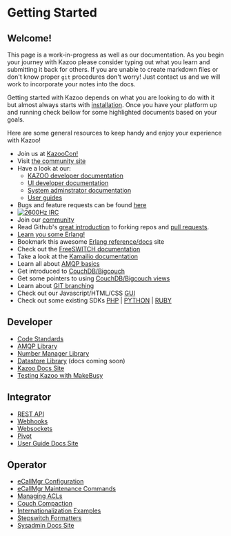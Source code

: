 # Getting Started

## Welcome!

This page is a work-in-progress as well as our documentation.  As you begin your journey with Kazoo please consider typing out what you learn and submitting it back for others.  If you are unable to create markdown files or don't know proper `git` procedures don't worry!  Just contact us and we will work to incorporate your notes into the docs.

Getting started with Kazoo depends on what you are looking to do with it but almost always starts with [installation](installation.md).  Once you have your platform up and running check bellow for some highlighted documents based on your goals.

Here are some general resources to keep handy and enjoy your experience with Kazoo!

* Join us at [KazooCon!](http://kazoocon.com/)
* Visit [the community site](http://2600hz.org)
* Have a look at our:
  * [KAZOO developer documentation](https://docs.2600hz.com/dev/)
  * [UI developer documentation](https://docs.2600hz.com/ui/)
  * [System adminstrator documentation](https://docs.2600hz.com/sysadmin/)
  * [User guides](https://forums.2600hz.com/forums/kazoo-platform-guides/index/)
* Bugs and feature requests can be found [here](http://tickets.2600hz.org)
* [![2600Hz IRC](https://img.shields.io/badge/irc-%232600Hz-orange.svg)](https://webchat.freenode.net/?channels=2600Hz)
* Join our [community](https://forums.2600hz.com/forums/)
* Read Github's [great introduction](https://help.github.com/articles/fork-a-repo/) to forking repos and [pull requests](https://help.github.com/articles/using-pull-requests/).
* [Learn you some Erlang!](http://learnyousomeerlang.com/)
* Bookmark this awesome [Erlang reference/docs](http://erldocs.com/) site
* Check out the [FreeSWITCH documentation](https://freeswitch.org/confluence/display/FREESWITCH/FreeSWITCH+Explained)
* Take a look at the [Kamailio documentation](https://www.kamailio.org/w/documentation/)
* Learn all about [AMQP basics](https://www.rabbitmq.com/tutorials/amqp-concepts.html)
* Get introduced to [CouchDB/Bigcouch](http://docs.couchdb.org/)
* Get some pointers to using [CouchDB/Bigcouch views](http://guide.couchdb.org/draft/cookbook.html)
* Learn about [GIT branching](https://learngitbranching.js.org/)
* Check out our Javascript/HTML/CSS [GUI](https://github.com/2600Hz/monster-ui)
* Check out some existing SDKs [PHP](https://github.com/2600Hz/kazoo-php-sdk) | [PYTHON](https://github.com/2600hz/kazoo-python-sdk) | [RUBY](https://github.com/2600Hz/kazoo-ruby-sdk)

## Developer

* [Code Standards](/CONTRIBUTING.md)
* [AMQP Library](/core/kazoo_amqp/doc)
* [Number Manager Library](/core/kazoo_number_manager/doc)
* [Datastore Library](/core/kazoo_data/doc) (docs coming soon)
* [Kazoo Docs Site](https://docs.2600hz.com/dev)
* [Testing Kazoo with MakeBusy](https://docs.2600hz.com/testing/)

## Integrator

* [REST API](/applications/crossbar/doc)
* [Webhooks](/applications/webhooks/doc)
* [Websockets](/applications/blackhole/doc)
* [Pivot](/applications/pivot/doc)
* [User Guide Docs Site](https://docs.2600hz.com/user_guides)

## Operator

* [eCallMgr Configuration](/applications/ecallmgr/doc/config.md)
* [eCallMgr Maintenance Commands](/ecallmgr/doc/maintenance.md)
* [Managing ACLs](/applications/ecallmgr/doc/acls.md)
* [Couch Compaction](/core/kazoo_couch/doc/compaction.md)
* [Internationalization Examples](/doc/internationalization/)
* [Stepswitch Formatters](/applications/stepswitch/doc/formatters.md)
* [Sysadmin Docs Site](https://docs.2600hz.com/sysadmin)
